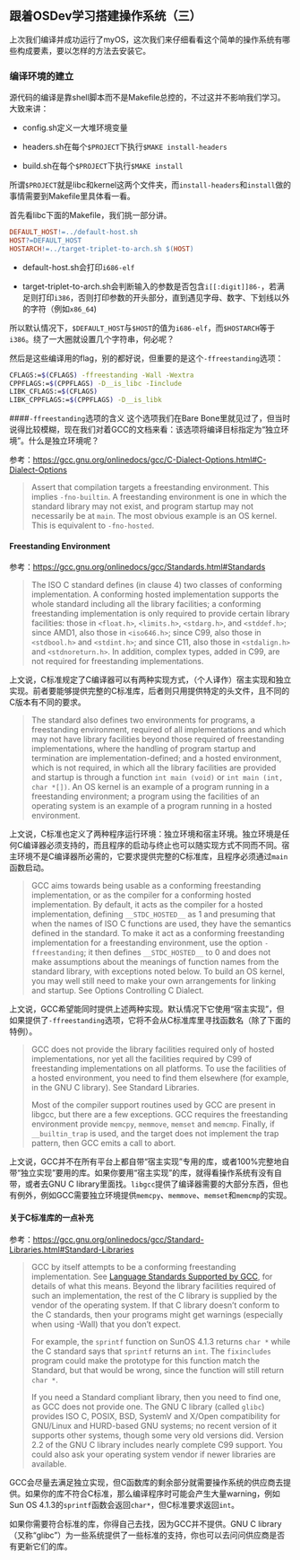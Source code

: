 ## 跟着OSDev学习搭建操作系统（三）

上次我们编译并成功运行了myOS，这次我们来仔细看看这个简单的操作系统有哪些构成要素，要以怎样的方法去安装它。

### 编译环境的建立

源代码的编译是靠shell脚本而不是Makefile总控的，不过这并不影响我们学习。大致来讲：

- config.sh定义一大堆环境变量

- headers.sh在每个`$PROJECT`下执行`$MAKE install-headers`

- build.sh在每个`$PROJECT`下执行`$MAKE install`

所谓`$PROJECT`就是libc和kernel这两个文件夹，而`install-headers`和`install`做的事情需要到Makefile里具体看一看。

首先看libc下面的Makefile，我们挑一部分讲。

```makefile
DEFAULT_HOST!=../default-host.sh
HOST?=DEFAULT_HOST
HOSTARCH!=../target-triplet-to-arch.sh $(HOST)
```

- default-host.sh会打印`i686-elf`

- target-triplet-to-arch.sh会判断输入的参数是否包含`i[[:digit]]86-`，若满足则打印`i386`，否则打印参数的开头部分，直到遇见字母、数字、下划线以外的字符（例如`x86_64`)

所以默认情况下，`$DEFAULT_HOST`与`$HOST`的值为`i686-elf`，而`$HOSTARCH`等于`i386`。绕了一大圈就设置几个字符串，何必呢？

然后是这些编译用的flag，别的都好说，但重要的是这个`-ffreestanding`选项：

```bash
CFLAGS:=$(CFLAGS) -ffreestanding -Wall -Wextra
CPPFLAGS:=$(CPPFLAGS) -D__is_libc -Iinclude
LIBK_CFLAGS:=$(CFLAGS)
LIBK_CPPFLAGS:=$(CPPFLAGS) -D__is_libk
```

####`-ffreestanding`选项的含义
这个选项我们在Bare Bone里就见过了，但当时说得比较模糊，现在我们对着GCC的文档来看：该选项将编译目标指定为“独立环境”。什么是独立环境呢？

参考：https://gcc.gnu.org/onlinedocs/gcc/C-Dialect-Options.html#C-Dialect-Options

> Assert that compilation targets a freestanding environment. This implies `-fno-builtin`. A freestanding environment is one in which the standard library may not exist, and program startup may not necessarily be at `main`. The most obvious example is an OS kernel. This is equivalent to `-fno-hosted`.

#### Freestanding Environment

参考：https://gcc.gnu.org/onlinedocs/gcc/Standards.html#Standards

> The ISO C standard defines (in clause 4) two classes of conforming implementation. A conforming hosted implementation supports the whole standard including all the library facilities; a conforming freestanding implementation is only required to provide certain library facilities: those in `<float.h>`, `<limits.h>`, `<stdarg.h>`, and `<stddef.h>`; since AMD1, also those in `<iso646.h>`; since C99, also those in `<stdbool.h>` and `<stdint.h>`; and since C11, also those in `<stdalign.h>` and `<stdnoreturn.h>`. In addition, complex types, added in C99, are not required for freestanding implementations.

上文说，C标准规定了C编译器可以有两种实现方式，（个人译作）宿主实现和独立实现。前者要能够提供完整的C标准库，后者则只用提供特定的头文件，且不同的C版本有不同的要求。

> The standard also defines two environments for programs, a freestanding environment, required of all implementations and which may not have library facilities beyond those required of freestanding implementations, where the handling of program startup and termination are implementation-defined; and a hosted environment, which is not required, in which all the library facilities are provided and startup is through a function `int main (void)` or `int main (int, char *[])`. An OS kernel is an example of a program running in a freestanding environment; a program using the facilities of an operating system is an example of a program running in a hosted environment.

上文说，C标准也定义了两种程序运行环境：独立环境和宿主环境。独立环境是任何C编译器必须支持的，而且程序的启动与终止也可以随实现方式不同而不同。宿主环境不是C编译器所必需的，它要求提供完整的C标准库，且程序必须通过`main`函数启动。

> GCC aims towards being usable as a conforming freestanding implementation, or as the compiler for a conforming hosted implementation. By default, it acts as the compiler for a hosted implementation, defining `__STDC_HOSTED__` as 1 and presuming that when the names of ISO C functions are used, they have the semantics defined in the standard. To make it act as a conforming freestanding implementation for a freestanding environment, use the option `-ffreestanding`; it then defines `__STDC_HOSTED__` to 0 and does not make assumptions about the meanings of function names from the standard library, with exceptions noted below. To build an OS kernel, you may well still need to make your own arrangements for linking and startup. See Options Controlling C Dialect.

上文说，GCC希望能同时提供上述两种实现。默认情况下它使用“宿主实现”，但如果提供了`-ffreestanding`选项，它将不会从C标准库里寻找函数名（除了下面的特例）。

> GCC does not provide the library facilities required only of hosted implementations, nor yet all the facilities required by C99 of freestanding implementations on all platforms. To use the facilities of a hosted environment, you need to find them elsewhere (for example, in the GNU C library). See Standard Libraries.
>
> Most of the compiler support routines used by GCC are present in libgcc, but there are a few exceptions. GCC requires the freestanding environment provide `memcpy`, `memmove`, `memset` and `memcmp`. Finally, if `__builtin_trap` is used, and the target does not implement the trap pattern, then GCC emits a call to abort.

上文说，GCC并不在所有平台上都自带“宿主实现”专用的库，或者100%完整地自带“独立实现”要用的库。如果你要用“宿主实现”的库，就得看操作系统有没有自带，或者去GNU C library里面找。`libgcc`提供了编译器需要的大部分东西，但也有例外，例如GCC需要独立环境提供`memcpy`、`memmove`、`memset`和`memcmp`的实现。

#### 关于C标准库的一点补充

参考：https://gcc.gnu.org/onlinedocs/gcc/Standard-Libraries.html#Standard-Libraries

>GCC by itself attempts to be a conforming freestanding implementation. See [Language Standards Supported by GCC](https://gcc.gnu.org/onlinedocs/gcc/Standards.html#Standards), for details of what this means. Beyond the library facilities required of such an implementation, the rest of the C library is supplied by the vendor of the operating system. If that C library doesn’t conform to the C standards, then your programs might get warnings (especially when using -Wall) that you don’t expect.
>
>For example, the `sprintf` function on SunOS 4.1.3 returns `char *` while the C standard says that `sprintf` returns an `int`. The `fixincludes` program could make the prototype for this function match the Standard, but that would be wrong, since the function will still return `char *`.
>
>If you need a Standard compliant library, then you need to find one, as GCC does not provide one. The GNU C library (called `glibc`) provides ISO C, POSIX, BSD, SystemV and X/Open compatibility for GNU/Linux and HURD-based GNU systems; no recent version of it supports other systems, though some very old versions did. Version 2.2 of the GNU C library includes nearly complete C99 support. You could also ask your operating system vendor if newer libraries are available.

GCC会尽量去满足独立实现，但C函数库的剩余部分就需要操作系统的供应商去提供。如果你的库不符合C标准，那么编译程序时可能会产生大量warning，例如Sun OS 4.1.3的`sprintf`函数会返回`char*`，但C标准要求返回`int`。

如果你需要符合标准的库，你得自己去找，因为GCC并不提供。GNU C library（又称“glibc”）为一些系统提供了一些标准的支持，你也可以去问问供应商是否有更新它们的库。